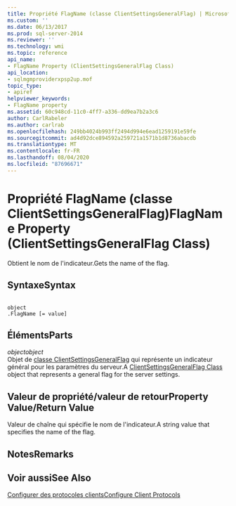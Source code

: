 ```yaml
---
title: Propriété FlagName (classe ClientSettingsGeneralFlag) | Microsoft Docs
ms.custom: ''
ms.date: 06/13/2017
ms.prod: sql-server-2014
ms.reviewer: ''
ms.technology: wmi
ms.topic: reference
api_name:
- FlagName Property (ClientSettingsGeneralFlag Class)
api_location:
- sqlmgmproviderxpsp2up.mof
topic_type:
- apiref
helpviewer_keywords:
- FlagName property
ms.assetid: 60c948cd-11c0-4ff7-a336-dd9ea7b2a3c6
author: CarlRabeler
ms.author: carlrab
ms.openlocfilehash: 249bb4024b993ff2494d994e6ead1259191e59fe
ms.sourcegitcommit: ad4d92dce894592a259721a1571b1d8736abacdb
ms.translationtype: MT
ms.contentlocale: fr-FR
ms.lasthandoff: 08/04/2020
ms.locfileid: "87696671"
---
```

# <a name="flagname-property-clientsettingsgeneralflag-class"></a><span data-ttu-id="854ee-102">Propriété FlagName (classe ClientSettingsGeneralFlag)</span><span class="sxs-lookup"><span data-stu-id="854ee-102">FlagName Property (ClientSettingsGeneralFlag Class)</span></span>
  <span data-ttu-id="854ee-103">Obtient le nom de l'indicateur.</span><span class="sxs-lookup"><span data-stu-id="854ee-103">Gets the name of the flag.</span></span>  
  
## <a name="syntax"></a><span data-ttu-id="854ee-104">Syntaxe</span><span class="sxs-lookup"><span data-stu-id="854ee-104">Syntax</span></span>  
  
```  
  
object  
.FlagName [= value]  
```  
  
## <a name="parts"></a><span data-ttu-id="854ee-105">Éléments</span><span class="sxs-lookup"><span data-stu-id="854ee-105">Parts</span></span>  
 <span data-ttu-id="854ee-106">*object*</span><span class="sxs-lookup"><span data-stu-id="854ee-106">*object*</span></span>  
 <span data-ttu-id="854ee-107">Objet de [classe ClientSettingsGeneralFlag](clientsettingsgeneralflag-class.md) qui représente un indicateur général pour les paramètres du serveur.</span><span class="sxs-lookup"><span data-stu-id="854ee-107">A [ClientSettingsGeneralFlag Class](clientsettingsgeneralflag-class.md) object that represents a general flag for the server settings.</span></span>  
  
## <a name="property-valuereturn-value"></a><span data-ttu-id="854ee-108">Valeur de propriété/valeur de retour</span><span class="sxs-lookup"><span data-stu-id="854ee-108">Property Value/Return Value</span></span>  
 <span data-ttu-id="854ee-109">Valeur de chaîne qui spécifie le nom de l'indicateur.</span><span class="sxs-lookup"><span data-stu-id="854ee-109">A string value that specifies the name of the flag.</span></span>  
  
## <a name="remarks"></a><span data-ttu-id="854ee-110">Notes</span><span class="sxs-lookup"><span data-stu-id="854ee-110">Remarks</span></span>  
  
## <a name="see-also"></a><span data-ttu-id="854ee-111">Voir aussi</span><span class="sxs-lookup"><span data-stu-id="854ee-111">See Also</span></span>  
 [<span data-ttu-id="854ee-112">Configurer des protocoles clients</span><span class="sxs-lookup"><span data-stu-id="854ee-112">Configure Client Protocols</span></span>](https://technet.microsoft.com/library/ms181035.aspx)  
  
  
